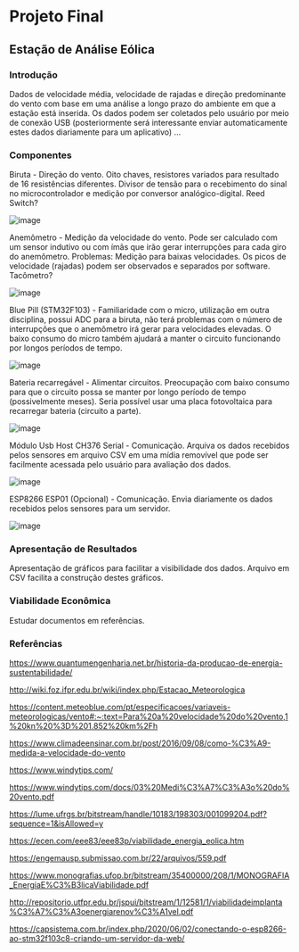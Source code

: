 # Projeto Final

## Estação de Análise Eólica

### Introdução

Dados de velocidade média, velocidade de rajadas e direção predominante do vento com base em uma análise a longo prazo do ambiente em que a estação está inserida. Os dados podem ser coletados pelo usuário por meio de conexão USB (posteriormente será interessante enviar automaticamente estes dados diariamente para um aplicativo)
...



### Componentes

Biruta - Direção do vento. Oito chaves, resistores variados para resultado de 16 resistências diferentes. Divisor de tensão para o recebimento do sinal no microcontrolador e medição por conversor analógico-digital. Reed Switch?

![image](https://user-images.githubusercontent.com/53865196/166604822-087266a0-b52b-4337-af3c-d1fbd82a1ba4.png)

Anemômetro - Medição da velocidade do vento. Pode ser calculado com um sensor indutivo ou com ímãs que irão gerar interrupções para cada giro do anemômetro. Problemas: Medição para baixas velocidades. Os picos de velocidade (rajadas) podem ser observados e separados por software. Tacômetro?

![image](https://user-images.githubusercontent.com/53865196/166604865-da31f7aa-95f9-4a9e-924b-1afea0b5e065.png)

Blue Pill (STM32F103) - Familiaridade com o micro, utilização em outra disciplina, possui ADC para a biruta, não terá problemas com o número de interrupções que o anemômetro irá gerar para velocidades elevadas. O baixo consumo do micro também ajudará a manter o circuito funcionando por longos períodos de tempo.

![image](https://user-images.githubusercontent.com/53865196/166605127-648ea539-50ae-4466-bd5a-064f075be871.png)

Bateria recarregável - Alimentar circuitos. Preocupação com baixo consumo para que o circuito possa se manter por longo período de tempo (possivelmente meses). Seria possível usar uma placa fotovoltaica para recarregar bateria (circuito a parte).

![image](https://user-images.githubusercontent.com/53865196/166605095-5a4deab4-6c92-440b-b298-d513ee7bb9cc.png)

Módulo Usb Host CH376 Serial - Comunicação. Arquiva os dados recebidos pelos sensores em arquivo CSV em uma mídia removível que pode ser facilmente acessada pelo usuário para avaliação dos dados.

![image](https://user-images.githubusercontent.com/53865196/166669733-8ed16903-c4da-438c-8fbb-41092166b848.png)

ESP8266 ESP01 (Opcional) - Comunicação. Envia diariamente os dados recebidos pelos sensores para um servidor.

![image](https://user-images.githubusercontent.com/53865196/166670863-807d234b-e54c-42fd-8791-b237bbb9558b.png)

### Apresentação de Resultados
Apresentação de gráficos para facilitar a visibilidade dos dados. Arquivo em CSV facilita a construção destes gráficos.

### Viabilidade Econômica
Estudar documentos em referências.

### Referências

https://www.quantumengenharia.net.br/historia-da-producao-de-energia-sustentabilidade/

http://wiki.foz.ifpr.edu.br/wiki/index.php/Estacao_Meteorologica

https://content.meteoblue.com/pt/especificacoes/variaveis-meteorologicas/vento#:~:text=Para%20a%20velocidade%20do%20vento,1%20kn%20%3D%201.852%20km%2Fh

https://www.climadeensinar.com.br/post/2016/09/08/como-%C3%A9-medida-a-velocidade-do-vento

https://www.windytips.com/

https://www.windytips.com/docs/03%20Medi%C3%A7%C3%A3o%20do%20vento.pdf

https://lume.ufrgs.br/bitstream/handle/10183/198303/001099204.pdf?sequence=1&isAllowed=y

https://ecen.com/eee83/eee83p/viabilidade_energia_eolica.htm

https://engemausp.submissao.com.br/22/arquivos/559.pdf

https://www.monografias.ufop.br/bitstream/35400000/208/1/MONOGRAFIA_EnergiaE%C3%B3licaViabilidade.pdf

http://repositorio.utfpr.edu.br/jspui/bitstream/1/12581/1/viabilidadeimplanta%C3%A7%C3%A3oenergiarenov%C3%A1vel.pdf

https://capsistema.com.br/index.php/2020/06/02/conectando-o-esp8266-ao-stm32f103c8-criando-um-servidor-da-web/
